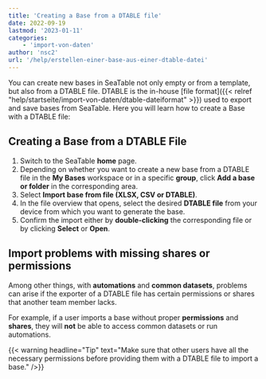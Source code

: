 ```yaml
---
title: 'Creating a Base from a DTABLE file'
date: 2022-09-19
lastmod: '2023-01-11'
categories:
    - 'import-von-daten'
author: 'nsc2'
url: '/help/erstellen-einer-base-aus-einer-dtable-datei'
---
```


You can create new bases in SeaTable not only empty or from a template, but also from a DTABLE file. DTABLE is the in-house [file format]({{< relref "help/startseite/import-von-daten/dtable-dateiformat" >}}) used to export and save bases from SeaTable. Here you will learn how to create a Base with a DTABLE file:

## Creating a Base from a DTABLE File

1. Switch to the SeaTable **home** page.
2. Depending on whether you want to create a new base from a DTABLE file in the **My Bases** workspace or in a specific **group**, click **Add a base or folder** in the corresponding area.
3. Select **Import base from file (XLSX, CSV or DTABLE)**.
4. In the file overview that opens, select the desired **DTABLE file** from your device from which you want to generate the base.
5. Confirm the import either by **double-clicking** the corresponding file or by clicking **Select** or **Open**.

## Import problems with missing shares or permissions

Among other things, with **automations** and **common datasets**, problems can arise if the exporter of a DTABLE file has certain permissions or shares that another team member lacks.

For example, if a user imports a base without proper **permissions** and **shares**, they will **not** be able to access common datasets or run automations.

{{< warning  headline="Tip"  text="Make sure that other users have all the necessary permissions before providing them with a DTABLE file to import a base." />}}
